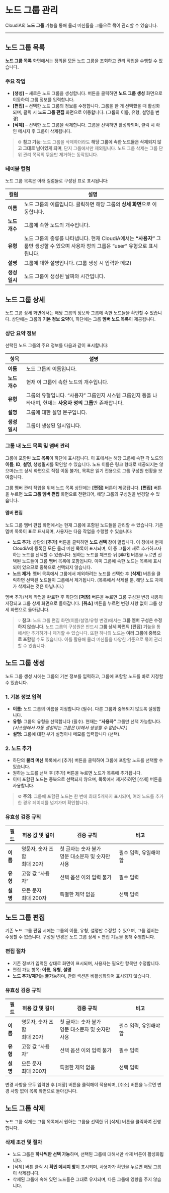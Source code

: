 
# 노드 그룹 관리

CloudiA의 **노드 그룹** 기능을 통해 물리 머신들을 그룹으로 묶어 관리할 수 있습니다. 

---

## 노드 그룹 목록

**노드 그룹 목록** 화면에서는 정의된 모든 노드 그룹을 조회하고 관리 작업을 수행할 수 있습니다. 

### 주요 작업

* **[생성]** – 새로운 노드 그룹을 생성합니다. 버튼을 클릭하면 **노드 그룹 생성** 화면으로 이동하여 그룹 정보를 입력합니다.
* **[편집]** – 선택한 노드 그룹의 정보를 수정합니다. 그룹을 한 개 선택했을 때 활성화되며, 클릭 시 **노드 그룹 편집** 화면으로 이동합니다. (그룹의 이름, 유형, 설명을 변경)
* **[삭제]** – 선택한 노드 그룹을 삭제합니다. 그룹을 선택하면 활성화되며, 클릭 시 확인 메시지 후 그룹이 삭제됩니다.

> ⚙️ **참고 기능:** 노드 그룹을 삭제하더라도 **해당 그룹에 속한 노드들은 삭제되지 않고 그대로 남아있게 되며**, 단지 그룹에서만 제외됩니다. 노드 그룹 삭제는 그룹 단위 관리 목적의 묶음만 제거하는 동작입니다.

### 테이블 컬럼

노드 그룹 목록은 아래 컬럼들로 구성된 표로 표시됩니다:

| 컬럼        | 설명                                                                                    |
| --------- | ------------------------------------------------------------------------------------- |
| **이름**    | 노드 그룹의 이름입니다. 클릭하면 해당 그룹의 **상세 화면**으로 이동합니다.                                          |
| **노드 개수** | 그룹에 속한 노드의 개수입니다.                                                                     |
| **유형**    | 노드 그룹의 종류를 나타냅니다. 현재 CloudiA에서는 **“사용자”** 그룹만 생성할 수 있으며 사용자 정의 그룹은 “user” 유형으로 표시됩니다. |
| **설명**    | 그룹에 대한 설명입니다. (그룹 생성 시 입력한 메모)                                                        |
| **생성일시**  | 노드 그룹이 생성된 날짜와 시간입니다.                                                                 |

## 노드 그룹 상세

노드 그룹 상세 화면에서는 해당 그룹의 정보와 그룹에 속한 노드들을 확인할 수 있습니다. 상단에는 그룹의 **기본 정보 요약**이, 하단에는 그룹 **멤버 노드 목록**이 제공됩니다.

### 상단 요약 정보

선택된 노드 그룹의 주요 정보를 다음과 같이 표시합니다:

| 항목        | 설명                                                                |
| --------- | ----------------------------------------------------------------- |
| **이름**    | 노드 그룹의 이름입니다.                                                     |
| **노드 개수** | 현재 이 그룹에 속한 노드의 개수입니다.                                            |
| **유형**    | 그룹의 유형입니다. “사용자” 그룹인지 시스템 그룹인지 등을 나타내며, 현재는 **사용자 정의 그룹**만 존재합니다. |
| **설명**    | 그룹에 대한 설명 문구입니다.                                                  |
| **생성일시**  | 그룹이 생성된 일시입니다.                                                    |

### 그룹 내 노드 목록 및 맴버 관리

그룹에 포함된 **노드 목록**이 하단에 표시됩니다. 이 표에서는 해당 그룹에 속한 각 노드의 **이름**, **ID**, **설명**, **생성일시**를 확인할 수 있습니다. 노드 이름은 링크 형태로 제공되지는 않으며(노드 상세 화면으로 직접 이동 불가), 목록은 읽기 전용으로 그룹 구성원 현황을 보여줍니다.

그룹 멤버 관리 작업을 위해 노드 목록 상단에는 **[편집]** 버튼이 제공됩니다. **[편집]** 버튼을 누르면 **노드 그룹 멤버 편집** 화면으로 전환되어, 해당 그룹의 구성원을 변경할 수 있습니다.

#### 멤버 편집

노드 그룹 멤버 편집 화면에서는 현재 그룹에 포함된 노드들을 관리할 수 있습니다. 기존 멤버 목록이 표로 표시되며, 사용자는 다음 작업을 수행할 수 있습니다:

* **노드 추가:** 상단의 **[추가]** 버튼을 클릭하면 **노드 선택** 창이 열립니다. 이 창에서 현재 CloudiA에 등록된 모든 물리 머신 목록이 표시되며, 이 중 그룹에 새로 추가하고자 하는 노드를 선택할 수 있습니다. 원하는 노드를 체크한 뒤 **[추가]** 버튼을 누르면 선택된 노드들이 그룹 멤버 목록에 포함됩니다. 이미 그룹에 속한 노드는 목록에 표시되어 있으므로 중복으로 선택되지 않습니다.
* **노드 제거:** 멤버 목록에서 그룹에서 제외하려는 노드를 선택한 후 **[삭제]** 버튼을 클릭하면 선택된 노드들이 그룹에서 제거됩니다. (목록에서 삭제될 뿐, 해당 노드 자체가 삭제되는 것은 아닙니다.)

멤버 추가/삭제 작업을 완료한 후 하단의 **[저장]** 버튼을 누르면 그룹 구성원 변경 내용이 저장되고 그룹 상세 화면으로 돌아갑니다. **[취소]** 버튼을 누르면 변경 사항 없이 그룹 상세 화면으로 돌아갑니다.

> 💡 **참고:** 노드 그룹 편집 화면(이름/설명/유형 변경)에서는 **그룹 멤버 구성은 수정하지 않습니다**. 노드 그룹의 구성원은 반드시 **그룹 상세 화면의 [편집] 기능**을 통해서만 추가하거나 제거할 수 있습니다. 또한 하나의 노드는 **여러 그룹에 중복으로 포함**될 수도 있습니다. 이를 활용해 물리 머신들을 다양한 기준으로 묶어 관리할 수 있습니다.

## 노드 그룹 생성

노드 그룹 생성 시에는 그룹의 기본 정보를 입력하고, 그룹에 포함할 노드를 바로 지정할 수 있습니다.

### 1. 기본 정보 입력

* **이름:** 노드 그룹의 이름을 지정합니다 (필수). 다른 그룹과 중복되지 않도록 설정합니다.
* **유형:** 그룹의 유형을 선택합니다 (필수). 현재는 **“사용자”** 그룹만 선택 가능합니다. *(시스템에서 자동 생성되는 그룹은 UI에서 생성할 수 없습니다.)*
* **설명:** 그룹에 대한 부가 설명이나 메모를 입력합니다 (선택).

### 2. 노드 추가

* 하단의 **물리 머신** 목록에서 [추가] 버튼을 클릭하여 그룹에 포함할 노드를 선택할 수 있습니다.
* 원하는 노드를 선택 후 [추가] 버튼을 누르면 노드가 목록에 추가됩니다.
* 이미 포함된 노드는 중복으로 선택되지 않으며, 목록에서 제거하려면 [삭제] 버튼을 사용합니다.

> ⚙️ **주의:** 그룹에 포함된 노드는 한 번에 최대 5개까지 표시되며, 여러 노드를 추가한 경우 페이지를 넘겨가며 확인합니다.

### 유효성 검증 규칙

| 필드     | 허용 값 및 길이            | 검증 규칙                           | 비고            |
| ------ | -------------------- | ------------------------------- | ------------- |
| **이름** | 영문자, 숫자 조합<br>최대 20자 | 첫 글자는 숫자 불가<br>영문 대소문자 및 숫자만 사용 | 필수 입력, 유일해야 함 |
| **유형** | 고정 값 “사용자”           | 선택 옵션 이외 입력 불가                  | 필수 입력         |
| **설명** | 모든 문자<br>최대 200자     | 특별한 제약 없음                       | 선택 입력         |

## 노드 그룹 편집

기존 노드 그룹 편집 시에는 그룹의 이름, 유형, 설명만 수정할 수 있으며, 그룹 멤버는 수정할 수 없습니다. 구성원 변경은 노드 그룹 상세 > 편집 기능을 통해 수행합니다.

### 편집 절차

* 기존 정보가 입력된 상태로 화면이 표시되며, 사용자는 필요한 항목만 수정합니다.
* 편집 가능 항목: **이름**, **유형**, **설명**
* **노드 추가/제거는 불가능**하며, 관련 섹션은 비활성화되어 표시되지 않습니다.

### 유효성 검증 규칙

| 필드     | 허용 값 및 길이            | 검증 규칙                           | 비고            |
| ------ | -------------------- | ------------------------------- | ------------- |
| **이름** | 영문자, 숫자 조합<br>최대 20자 | 첫 글자는 숫자 불가<br>영문 대소문자 및 숫자만 사용 | 필수 입력, 유일해야 함 |
| **유형** | 고정 값 “사용자”           | 선택 옵션 이외 입력 불가                  | 필수 입력         |
| **설명** | 모든 문자<br>최대 200자     | 특별한 제약 없음                       | 선택 입력         |

변경 사항을 모두 입력한 후 [저장] 버튼을 클릭해야 적용되며, [취소] 버튼을 누르면 변경 사항 없이 목록 화면으로 돌아갑니다.

## 노드 그룹 삭제

노드 그룹 삭제는 그룹 목록에서 원하는 그룹을 선택한 뒤 [삭제] 버튼을 클릭하여 진행합니다.

### 삭제 조건 및 절차

* 노드 그룹은 **하나씩만 선택 가능**하며, 선택된 그룹에 대해서만 삭제 버튼이 활성화됩니다.
* [삭제] 버튼 클릭 시 **확인 메시지 창**이 표시되며, 사용자가 확인을 누르면 해당 그룹이 삭제됩니다.
* 삭제된 그룹에 속해 있던 노드들은 그대로 유지되며, 다른 그룹에 영향을 주지 않습니다.

